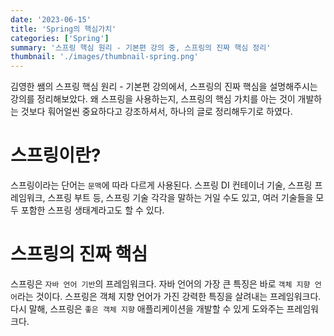 ```yaml
---
date: '2023-06-15'
title: 'Spring의 핵심가치'
categories: ['Spring']
summary: '스프링 핵심 원리 - 기본편 강의 중, 스프링의 진짜 핵심 정리'
thumbnail: './images/thumbnail-spring.png'
---
```


김영한 쌤의 스프링 핵심 원리 - 기본편 강의에서, 스프링의 진짜 핵심을 설명해주시는 강의를 정리해보았다. 왜 스프링을 사용하는지, 스프링의 핵심 가치를 아는 것이 개발하는 것보다 훠어얼씬 중요하다고 강조하셔서, 하나의 글로 정리해두기로 하였다.

# 스프링이란?

스프링이라는 단어는 `문맥`에 따라 다르게 사용된다. 스프링 DI 컨테이너 기술, 스프링 프레임워크, 스프링 부트 등, 스프링 기술 각각을 말하는 거일 수도 있고, 여러 기술들을 모두 포함한 스프링 생태계라고도 할 수 있다.

# 스프링의 진짜 핵심

스프링은 `자바 언어 기반`의 프레임워크다. 자바 언어의 가장 큰 특징은 바로 `객체 지향 언어`라는 것이다. 스프링은 객체 지향 언어가 가진 강력한 특징을 살려내는 프레임워크다. 다시 말해, 스프링은 `좋은 객체 지향` 애플리케이션을 개발할 수 있게 도와주는 프레임워크다.
